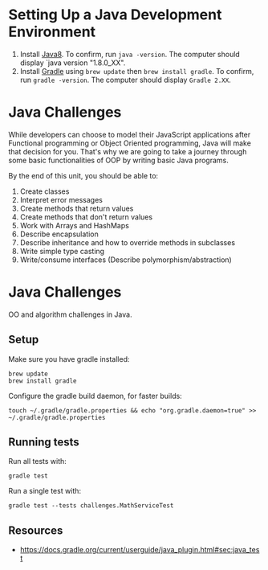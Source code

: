 # Setting Up a Java Development Environment

1. Install [Java8](http://www.oracle.com/technetwork/java/javase/downloads/jdk8-downloads-2133151.html).
To confirm, run `java -version`. The computer should display `java version "1.8.0_XX".
1. Install [Gradle](http://www.gradle.org/) using `brew update` then `brew install gradle`. 
To confirm, run `gradle -version`. The computer should display `Gradle 2.XX`.

# Java Challenges

While developers can choose to model their JavaScript applications after Functional programming or Object Oriented programming, Java will make that decision for you. That's why we are going to take a journey through some basic functionalities of OOP by writing basic Java programs.

By the end of this unit, you should be able to:

1. Create classes
1. Interpret error messages
1. Create methods that return values 
1. Create methods that don't return values
1. Work with Arrays and HashMaps
1. Describe encapsulation
1. Describe inheritance and how to override methods in subclasses
1. Write simple type casting
1. Write/consume interfaces (Describe polymorphism/abstraction)

# Java Challenges

OO and algorithm challenges in Java.

## Setup

Make sure you have gradle installed:

```
brew update
brew install gradle
```

Configure the gradle build daemon, for faster builds:

```
touch ~/.gradle/gradle.properties && echo "org.gradle.daemon=true" >> ~/.gradle/gradle.properties
```

## Running tests

Run all tests with:

```
gradle test
```

Run a single test with:

```
gradle test --tests challenges.MathServiceTest
```

## Resources

* https://docs.gradle.org/current/userguide/java_plugin.html#sec:java_test
